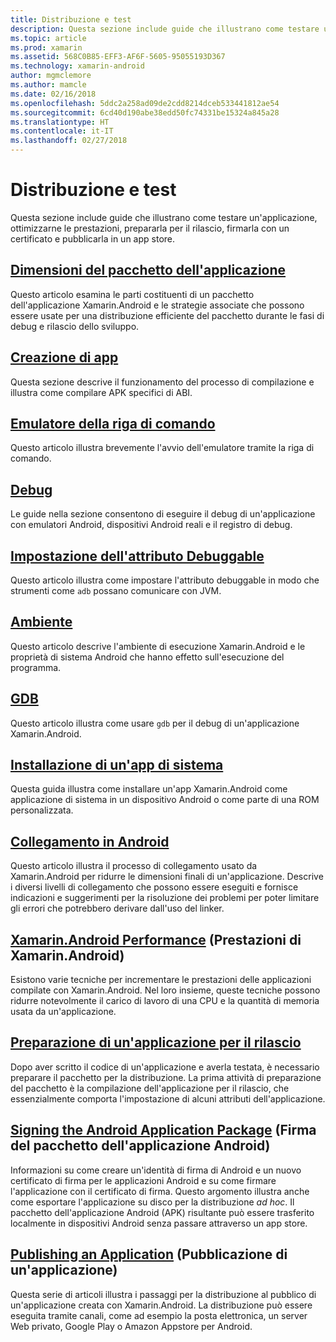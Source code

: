```yaml
---
title: Distribuzione e test
description: Questa sezione include guide che illustrano come testare un'applicazione, ottimizzarne le prestazioni, prepararla per il rilascio, firmarla con un certificato e pubblicarla in un app store
ms.topic: article
ms.prod: xamarin
ms.assetid: 568C0B85-EFF3-AF6F-5605-95055193D367
ms.technology: xamarin-android
author: mgmclemore
ms.author: mamcle
ms.date: 02/16/2018
ms.openlocfilehash: 5ddc2a258ad09de2cdd8214dceb533441812ae54
ms.sourcegitcommit: 6cd40d190abe38edd50fc74331be15324a845a28
ms.translationtype: HT
ms.contentlocale: it-IT
ms.lasthandoff: 02/27/2018
---
```

# <a name="deployment-and-testing"></a>Distribuzione e test

Questa sezione include guide che illustrano come testare un'applicazione, ottimizzarne le prestazioni, prepararla per il rilascio, firmarla con un certificato e pubblicarla in un app store.


##  <a name="application-package-sizesapp-package-sizemd"></a>[Dimensioni del pacchetto dell'applicazione](app-package-size.md)

Questo articolo esamina le parti costituenti di un pacchetto dell'applicazione Xamarin.Android e le strategie associate che possono essere usate per una distribuzione efficiente del pacchetto durante le fasi di debug e rilascio dello sviluppo.

##  <a name="building-appsbuilding-appsindexmd"></a>[Creazione di app](building-apps/index.md)

Questa sezione descrive il funzionamento del processo di compilazione e illustra come compilare APK specifici di ABI.

##  <a name="command-line-emulatorcommand-line-emulatormd"></a>[Emulatore della riga di comando](command-line-emulator.md)

Questo articolo illustra brevemente l'avvio dell'emulatore tramite la riga di comando.

## <a name="debuggingandroiddeploy-testdebuggingindexmd"></a>[Debug](~/android/deploy-test/debugging/index.md)

Le guide nella sezione consentono di eseguire il debug di un'applicazione con emulatori Android, dispositivi Android reali e il registro di debug.

##  <a name="setting-the-debuggable-attributeandroiddeploy-testdebuggable-attributemd"></a>[Impostazione dell'attributo Debuggable](~/android/deploy-test/debuggable-attribute.md)

Questo articolo illustra come impostare l'attributo debuggable in modo che strumenti come `adb` possano comunicare con JVM.

##  <a name="environmentenvironmentmd"></a>[Ambiente](environment.md)

Questo articolo descrive l'ambiente di esecuzione Xamarin.Android e le proprietà di sistema Android che hanno effetto sull'esecuzione del programma.

##  <a name="gdbgdbmd"></a>[GDB](gdb.md)

Questo articolo illustra come usare `gdb` per il debug di un'applicazione Xamarin.Android.

##  <a name="installing-a-system-appinstall-system-appmd"></a>[Installazione di un'app di sistema](install-system-app.md)

Questa guida illustra come installare un'app Xamarin.Android come applicazione di sistema in un dispositivo Android o come parte di una ROM personalizzata.

##  <a name="linking-on-androidlinkermd"></a>[Collegamento in Android](linker.md)

Questo articolo illustra il processo di collegamento usato da Xamarin.Android per ridurre le dimensioni finali di un'applicazione. Descrive i diversi livelli di collegamento che possono essere eseguiti e fornisce indicazioni e suggerimenti per la risoluzione dei problemi per poter limitare gli errori che potrebbero derivare dall'uso del linker.

## <a name="xamarinandroid-performanceandroiddeploy-testperformancemd"></a>[Xamarin.Android Performance](~/android/deploy-test/performance.md) (Prestazioni di Xamarin.Android)

Esistono varie tecniche per incrementare le prestazioni delle applicazioni compilate con Xamarin.Android. Nel loro insieme, queste tecniche possono ridurre notevolmente il carico di lavoro di una CPU e la quantità di memoria usata da un'applicazione.

## <a name="preparing-an-application-for-releaseandroiddeploy-testrelease-prepindexmd"></a>[Preparazione di un'applicazione per il rilascio](~/android/deploy-test/release-prep/index.md)

Dopo aver scritto il codice di un'applicazione e averla testata, è necessario preparare il pacchetto per la distribuzione. La prima attività di preparazione del pacchetto è la compilazione dell'applicazione per il rilascio, che essenzialmente comporta l'impostazione di alcuni attributi dell'applicazione.

## <a name="signing-the-android-application-packageandroiddeploy-testsigningindexmd"></a>[Signing the Android Application Package](~/android/deploy-test/signing/index.md) (Firma del pacchetto dell'applicazione Android)

Informazioni su come creare un'identità di firma di Android e un nuovo certificato di firma per le applicazioni Android e su come firmare l'applicazione con il certificato di firma. Questo argomento illustra anche come esportare l'applicazione su disco per la distribuzione *ad hoc*. Il pacchetto dell'applicazione Android (APK) risultante può essere trasferito localmente in dispositivi Android senza passare attraverso un app store.

## <a name="publishing-an-applicationandroiddeploy-testpublishingindexmd"></a>[Publishing an Application](~/android/deploy-test/publishing/index.md) (Pubblicazione di un'applicazione)

Questa serie di articoli illustra i passaggi per la distribuzione al pubblico di un'applicazione creata con Xamarin.Android. La distribuzione può essere eseguita tramite canali, come ad esempio la posta elettronica, un server Web privato, Google Play o Amazon Appstore per Android.
